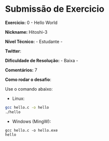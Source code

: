 # Submissão de Exercicio

**Exercicio:** 0 - Hello World

**Nickname:** Hitoshi-3

**Nível Técnico:** - Estudante -

**Twitter**:  

**Dificuldade de Resolução:** - Baixa -

**Comentários:** 7

**Como rodar o desafio**: 

Use o comando abaixo: 

- Linux:  
```bash
gcc hello.c -o hello
./hello
```

- Windows (MingW):  
```batch
gcc hello.c -o hello.exe
hello
```